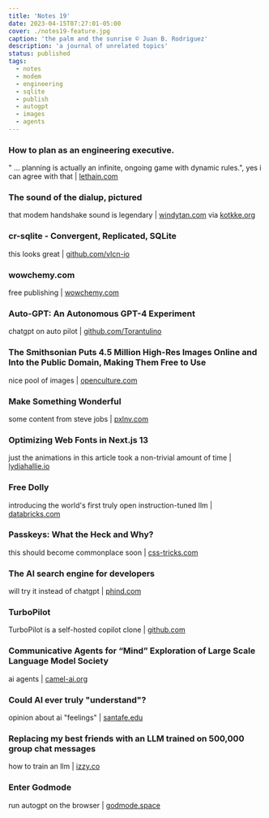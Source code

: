 ```yaml
---
title: 'Notes 19'
date: 2023-04-15T07:27:01-05:00
cover: ./notes19-feature.jpg
caption: 'the palm and the sunrise © Juan B. Rodriguez'
description: 'a journal of unrelated topics'
status: published
tags:
  - notes
  - modem
  - engineering
  - sqlite
  - publish
  - autogpt
  - images
  - agents
---
```


### How to plan as an engineering executive.

" ... planning is actually an infinite, ongoing game with dynamic rules.", yes i can agree with that | [lethain.com](https://lethain.com/planning/)

### The sound of the dialup, pictured

that modem handshake sound is legendary |
[windytan.com](https://www.windytan.com/2012/11/the-sound-of-dialup-pictured.html) via [kotkke.org](https://kottke.org/23/04/the-sound-of-a-dialup-modem-visualized-and-explained)

### cr-sqlite - Convergent, Replicated, SQLite

this looks great | [github.com/vlcn-io](https://github.com/vlcn-io/cr-sqlite)

### wowchemy.com

free publishing | [wowchemy.com](https://wowchemy.com)

### Auto-GPT: An Autonomous GPT-4 Experiment

chatgpt on auto pilot | [github.com/Torantulino](https://github.com/Torantulino/Auto-GPT)

### The Smithsonian Puts 4.5 Million High-Res Images Online and Into the Public Domain, Making Them Free to Use

nice pool of images | [openculture.com](https://www.openculture.com/2023/04/the-smithsonian-puts-4-5-million-high-res-images-online.html)

### Make Something Wonderful

some content from steve jobs | [pxlnv.com](https://pxlnv.com/linklog/make-something-wonderful/)

### Optimizing Web Fonts in Next.js 13

just the animations in this article took a non-trivial amount of time | [lydiahallie.io](https://www.lydiahallie.io/blog/optimizing-webfonts-in-nextjs-13)

### Free Dolly

introducing the world's first truly open instruction-tuned llm | [databricks.com](https://www.databricks.com/blog/2023/04/12/dolly-first-open-commercially-viable-instruction-tuned-llm)

### Passkeys: What the Heck and Why?

this should become commonplace soon | [css-tricks.com](https://css-tricks.com/passkeys-what-the-heck-and-why/)

### The AI search engine for developers

will try it instead of chatgpt | [phind.com](https://www.phind.com)

### TurboPilot

TurboPilot is a self-hosted copilot clone | [github.com](https://github.com/ravenscroftj/turbopilot)

### Communicative Agents for “Mind” Exploration of Large Scale Language Model Society

ai agents | [camel-ai.org](https://www.camel-ai.org)

### Could AI ever truly "understand"?

opinion about ai "feelings" | [santafe.edu](https://www.santafe.edu/news-center/news/could-ai-ever-truly-understand)

### Replacing my best friends with an LLM trained on 500,000 group chat messages

how to train an llm | [izzy.co](https://www.izzy.co/blogs/robo-boys.html)

### Enter Godmode

run autogpt on the browser | [godmode.space](https://godmode.space)
